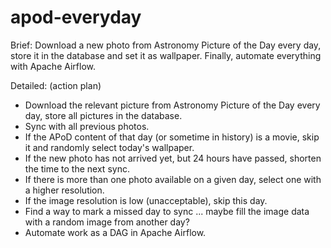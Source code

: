 # apod-everyday

Brief:
Download a new photo from Astronomy Picture of the Day every day, store it in the database and set it as wallpaper. Finally, automate everything with Apache Airflow. 

Detailed: (action plan)

* Download the relevant picture from Astronomy Picture of the Day every day, store all pictures in the database.
* Sync with all previous photos.
* If the APoD content of that day (or sometime in history) is a movie, skip it and randomly select today's wallpaper.
* If the new photo has not arrived yet, but 24 hours have passed, shorten the time to the next sync.
* If there is more than one photo available on a given day, select one with a higher resolution.
* If the image resolution is low (unacceptable), skip this day.
* Find a way to mark a missed day to sync ... maybe fill the image data with a random image from another day?
* Automate work as a DAG in Apache Airflow. 
